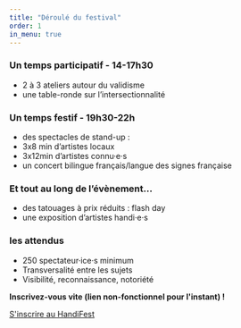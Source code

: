 ```yaml
---
title: "Déroulé du festival"
order: 1
in_menu: true
---
```

### Un temps participatif - 14-17h30

- 2 à 3 ateliers autour du validisme
- une table-ronde sur l’intersectionnalité 

### Un temps festif - 19h30-22h

- des spectacles de <span lang="en">stand-up</span> : 
- 3x8 min d’artistes locaux
- 3x12min d’artistes connu·e·s
- un concert bilingue français/langue des signes française 

### Et tout au long de l’évènement...
- des tatouages à prix réduits : <span lang="en">flash day</span>
- une exposition d’artistes handi·e·s

### les attendus
- 250 spectateur·ice·s minimum
- Transversalité entre les sujets
- Visibilité, reconnaissance, notoriété


**Inscrivez-vous vite (lien non-fonctionnel pour l'instant) !**

<a href="#" class="bouton">S'inscrire au HandiFest</a> 